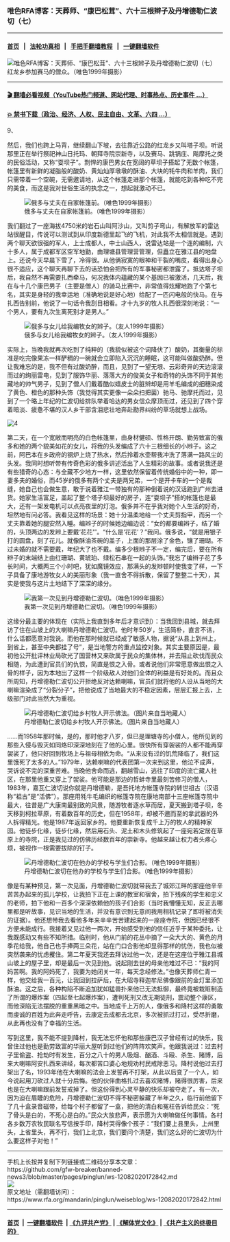 ### 唯色RFA博客：天葬师、“康巴松茸”、六十三根辫子及丹增德勒仁波切（七）
------------------------

#### [首页](https://github.com/gfw-breaker/banned-news3/blob/master/README.md) &nbsp;&nbsp;|&nbsp;&nbsp; [法轮功真相](https://github.com/begood0513/basic/blob/master/README.md)  &nbsp;&nbsp;|&nbsp;&nbsp; [手把手翻墙教程](https://github.com/gfw-breaker/guides/wiki)  &nbsp;&nbsp;|&nbsp;&nbsp; [一键翻墙软件](https://github.com/gfw-breaker/nogfw/blob/master/README.md)  



<div id="headerimg">
 <img alt="唯色RFA博客：天葬师、“康巴松茸”、六十三根辫子及丹增德勒仁波切（七）" src="https://www.rfa.org/mandarin/pinglun/weiseblog/ws-12082020172842.html/@@images/9b412d67-ac26-425b-9b8d-4cb5d5c0a16d.jpeg" title="唯色RFA博客：天葬师、“康巴松茸”、六十三根辫子及丹增德勒仁波切（七）"/>
 <span class="lead_image_caption">
  红龙乡参加赛马的僧众。（唯色1999年摄影）
 </span>
 <!-- zoomattribute -->
</div>

<hr/>


#### [ 🎬  翻墙必看视频（YouTube热门频道、网站代理、时事热点、历史事件 ...）](https://github.com/gfw-breaker/links/blob/master/banned.md)

#### [ 💥  禁书下载（政治、经济、人权、民主自由、文革、六四 ...）](https://github.com/gfw-breaker/books/blob/master/README.md)

<div id="storytext">
 <div class="sidebar">
 </div>
 <p>
  9、
 </p>
 <p>
  然后，我们也跨上马背，继续翻山下坡，去往靠近公路的红龙乡又叫塔子坝。听说那里正在举行祭祀神山日托玛、朝拜寺院崇新寺，以及赛马、跳锅庄、飚摩托之类的民俗活动，又称“耍坝子”。剽悍的康巴男女在宽阔的草坝子搭起了无数个帐篷，帐篷里有新鲜的凝脂般的酸奶、黄灿灿厚墩墩的酥油、大块的牦牛肉和羊肉，我们只需带着一个空碗，无需邀请地，从这个帐篷走进那个帐篷，就能吃到各种吃不完的美食，而这是我对世俗生活的执念之一，想起就激动不已。
 </p>
 <p>
  <figure class="image-richtext image-inline captioned" style="width:1397px;">
   <img alt="俄多与丈夫在自家帐篷前。（唯色1999年摄影）" src="https://www.rfa.org/mandarin/pinglun/weiseblog/ws-12082020172842.html/7b2c4e037bc7-002.jpg/@@images/ca6aa034-f3e5-460f-8334-6d7e529ec80e.jpeg" title="2"/>
   <figcaption class="image-caption">
    俄多与丈夫在自家帐篷前。（唯色1999年摄影）
   </figcaption>
   <small>
   </small>
  </figure>
 </p>
 <p>
  我们翻过了一座海拔4750米的岩石山叫阿沙山，又叫剪子弯山，有解放军的雷达站很醒目，传说可以测试到从印度新德里起飞的飞机，对此我不太相信就是。遇到两个聊天欲很强的军人，上士成都人，中士山西人，说雷达站是一个连的编制，六十多人，属于成都军区空军地勤，由理塘县管理营管理，但矗立在雅江县的地盘上。还说今天早晨下雪了，冷得很。从他俩寂寞的眼神和干裂的嘴皮，看得出身心很不适应，这个聊天再聊下去的话恐怕会把所有的军事秘密都泄露了。抵达塔子坝后，我自然不再需要扎西牵马，何况我体内蕴藏的某个基因已被激活，几天后，我在与十几个康巴男子（主要是僧人）的骑马比赛中，非常值得炫耀地跑了个第七名，其实是身轻的我幸运地（准确地说是好心地）给配了一匹闪电般的快马。在与扎西告别前，他说了一句话令我刮目相看。才十九岁的牧人扎西很深刻地说：“一个男人，要有九次生离死别才是男人。”
 </p>
 <p>
  <figure class="image-richtext image-inline captioned" style="width:1690px;">
   <img alt="俄多与女儿给我编牧女的辫子。（友人1999年摄影）" src="https://www.rfa.org/mandarin/pinglun/weiseblog/ws-12082020172842.html/7b2c4e037bc7-003.jpeg/@@images/ff489df4-f0b0-455f-9ae3-d351a6496447.jpeg" title="3"/>
   <figcaption class="image-caption">
    俄多与女儿给我编牧女的辫子。（友人1999年摄影）
   </figcaption>
   <small>
   </small>
  </figure>
 </p>
 <p>
  实际上，当晚我就再次吃到了纯粹的（我貌似被这个词降伏了）酸奶，其衡量的标准是吃完像果冻一样酽稠的一碗就会立即陷入沉沉的睡眠，这可能叫做酸奶醉。但让我难忘的是，我不但有过酸奶醉，而且，见到了一望无垠、云彩奇异的天边滚滚而过的绚丽雷电，见到了服饰华丽、落落大方的俊美女子和奇特的头饰不同于其他藏地的帅气男子，见到了僧人们戴着酷似嬉皮士的脏辫却是用羊毛编成的细穗染成了黄色、橙色的那种头饰（我觉得其实更像一朵朵扫把菌）驰马、驰摩托而过，见到了一个略上年纪的仁波切给排队举着哈达的男女信众摩顶而过，还见到了四个穿着暗淡、疲惫不堪的汉人乡干部含泪悲壮地奔赴勘界纠纷的草场就想上战场。
 </p>
 <p>
  <img alt="4" class="image-richtext image-inline captioned" src="https://www.rfa.org/mandarin/pinglun/weiseblog/ws-12082020172842.html/7b2c4e037bc7-004.jpg" title="4"/>
 </p>
 <p>
  第二天，在一个宽敞而明亮的白色帐篷里，由身材健硕、性格开朗、勤劳致富的俄多和她的两个貌美如花的女儿，将我的头发编成了六十三根细长的小辫子。这之前，阿巴本在乡政府的钢炉上烧了热水，然后拎着水壶帮我冲洗了落满一路风尘的头发。我同时想听带有传奇色彩的俄多讲述活出了人生精彩的故事。或者说我还是有些猎奇的心态：与全藏不少地方一样，这里依然保留着传统婚俗中的一种，即一妻多夫的婚俗，而45岁的俄多有两个丈夫是两兄弟，一个是开卡车的一个是裁缝，她自己也会做生意，敢于说着雅江一带独有的那种倒着说的汉话跑到广州去进货。她家生活富足，盖起了整个塔子坝最好的房子，连“耍坝子”搭的帐篷也是最大，还有一架发电机可以点亮夜里的灯泡。俄多并不在乎我对她个人生活的好奇，坦然地有问必答。我看见这样的场景：她十分温柔地给一个丈夫剪指甲，而另一个丈夫靠着她的腿安然入睡。编辫子的时候她边编边说：“女的都要编辫子，结了婚的，头顶两边的发辫上要戴‘花花’”。“什么是‘花花’？”我问。俄多说，“就是用银子打的圆盘，刻了花儿。就像酥油茶碗的盖子，上面的那层涂了金色，镶了珊瑚。不过未婚的就不需要戴，年纪大了也不戴。编多少根辫子不一定，编完后，要在所有辫子的末端结上由红珊瑚、黄琥珀、绿松石串在一起的头饰。”我忘了编辫子花了多长时间，大概两三个小时吧，犹如魔镜效应，那满头的发辫顿时使我变了样，一下子具备了康地游牧女人的美丽形象（我一直舍不得拆散，保留了整整二十天），其实是使我与这片土地结下了深深的缘分。
 </p>
 <p>
  <figure class="image-richtext image-inline captioned" style="width:2048px;">
   <img alt="我第一次见到丹增德勒仁波切。（唯色1999年摄影）" src="https://www.rfa.org/mandarin/pinglun/weiseblog/ws-12082020172842.html/7b2c4e037bc7-0054e39589e5fb752d24ec16ce25207.jpg/@@images/c3f26d4b-3cae-4712-8825-36313e3e0b71.jpeg" title="5"/>
   <figcaption class="image-caption">
    我第一次见到丹增德勒仁波切。（唯色1999年摄影）
   </figcaption>
   <small>
   </small>
  </figure>
 </p>
 <p>
  这缘分最主要的体现在（实际上我直到多年后才意识到）：当我回到县城，就去拜访了住在山坡上的大喇嘛丹增德勒仁波切。他时年50岁，生活简朴，直言不讳，什么话都愿意对我说。而他在那时候就已经成了敏感人物，据说“从县上到州上，到省上，甚至中央都挂了号”，是当地警方的重点监控对象。其实主要原因是，最初他公开批评林业局砍光了国营林又来砍属于民众的集体林，并去阻止砍伐而民众相随，为此遭到官员们的仇恨，简直是恨之入骨。或者说他们非常愿意做出恨之入骨的样子，因为本地出了这样一个阶级敌人对他们全体的利益是有好处的。而且众所周知，丹增德勒仁波切公开拒绝反对达赖喇嘛，官员们就将他的人设从当地的大喇嘛渲染成了“分裂分子”，把他说成了当地最大的不稳定因素，层层汇报上去，上级部门对此当然大为重视。
 </p>
 <p>
  <figure class="image-richtext image-inline captioned" style="width:960px;">
   <img alt="丹增德勒仁波切给乡村牧人开示佛法。（图片来自当地藏人）" src="https://www.rfa.org/mandarin/pinglun/weiseblog/ws-12082020172842.html/7b2c4e037bc7-0064e39589e5fb752d24ec16ce25207.jpg/@@images/ae1f973e-6936-4961-8d01-acf255a11a11.jpeg" title="6"/>
   <figcaption class="image-caption">
    丹增德勒仁波切给乡村牧人开示佛法。（图片来自当地藏人）
   </figcaption>
   <small>
   </small>
  </figure>
 </p>
 <p>
  ……而1958年那时候，是的，那时他才八岁，但已是理塘寺的小僧人，他所见到的那些入侵与毁灭如同烙印深深地刻在了他的心里。很快所有穿袈裟的人都不能再穿袈裟了，他只好回到牧场上与祖母相依为命。“从来没有过的饥荒降临了，我们这里饿死了太多的人。”1979年，达赖喇嘛的代表团第一次来到这里，他泣不成声，哭诉说不完的深重苦难。当晚他舍命而逃，翻越雪山，逃往了印度的流亡藏人社区，在那里他重又穿上了袈裟。他可能是那边的哲蚌寺里最刻苦修习的僧人，1983年，嘉瓦仁波切说你就是丹增德勒，是吾托地方帐篷寺院的转世祖古（汉语称“祖古”是“活佛”）。那座用牦牛毛编织的帐篷寺院在康地南部十三座帐篷寺院中最大，往昔是广大康南最别致的风景，随游牧者逐水草而居，夏天搬到塔子坝，冬天移到柯拉草原，有着数百年的历史，但在1958年，却被不邀而至的拿武器的外人拆得精光。他是1987年返回家乡的。他要重新恢复成千上万的牧人的精神家园。他徒步化缘，徒步化缘，然后用石头、泥土和木头修筑起了一座宛若定居在草原上的寺院，正是我见过的仿佛历经数百年的崇新寺。他越来越让权力者头疼心烦，被视作一根需要拔除的钉子。
 </p>
 <p>
  <figure class="image-richtext image-inline captioned" style="width:2004px;">
   <img alt="丹增德勒仁波切在他办的学校与学生们合影。（唯色1999年摄影）" src="https://www.rfa.org/mandarin/pinglun/weiseblog/ws-12082020172842.html/7b2c4e037bc7-0074e39589e5fb752d24ec16ce25207.jpg/@@images/2fc0d6a7-cb53-4dec-9e20-7aa1a31eb803.jpeg" title="7"/>
   <figcaption class="image-caption">
    丹增德勒仁波切在他办的学校与学生们合影。（唯色1999年摄影）
   </figcaption>
   <small>
   </small>
  </figure>
 </p>
 <p>
  像是有某种预见，第一次见面，丹增德勒仁波切就带我去了城郊江畔的那座他辛辛苦苦办起来的孤儿学校，让我拍下正在上课的教室和宿舍，拍下残疾的学生和忠义的老师，拍下他和一百多个深深依赖他的孩子们合影（当时我懵懂无知，反正去哪里都是听故事，见识当地的生活，并没有意识到无意间我用相机记录了即将被消失的证据）。他还想带我去看他多年来辛辛苦苦建起来的一座座寺院，但因已经很不方便未能成行。我接着又见过他一两次，开始感受到他的信任近乎于某种委托，让我既感动又有些不知所措。临别时，他从门前的花丛中摘了一朵大大的、黄色的月季花给我，他自己也手捧两三朵花，站在门口合影他却显得那样的忧伤，我也似被突然袭来的忧虑攫住。第二年夏天我还去拜访过他一次，还是在这座位于雅江县城山坡上的屋子里，却是最后一次见到他。说起刚去世的母亲他难过不已：“我的阿妈苦啊。我的阿妈死了，我要为她闭关一年，每天念经修法。”也像天葬师仁青一样，他交给我一百元，让我回到拉萨后，在大昭寺释迦牟尼佛像跟前的金灯里添加酥油。这之后，各种构陷不断追加犹如猛兽扑来他已无法抵御，最终竟被栽赃制造了所谓的爆炸案（四起至七起爆炸案），遭判死刑又改无期徒刑，震动整个康区，而他深陷无法摆脱的重重黑暗之中。当地成千上万的人，像俄多和降村这样的勇敢而虔诚的百姓为此奔走呼告，去康定去成都去北京，多次被抓过打过，受尽折磨，从此再也没有了幸福的生活。
 </p>
 <p>
  写到这里，我不能不提到降村，我无法忘怀他和那些康巴汉子曾经有过的快乐，我曾住过他也是勤劳致富的华丽大屋听到过他们的阵阵欢笑声。他跟我说过：过去村子里偷盗、抢劫时有发生，百分之八十的男人吸烟、酗酒、斗殴、杀生、赌博，后来大喇嘛阿安扎西来讲经，每次都苦口婆心地规劝村民戒除恶习。降村说他过去打架出了名，1993年他在大喇嘛的法会上发誓再不打架，从此以后变了一个人，如今说起用刀砍过人就十分后悔。他的伙伴曲格扎过去喜欢赌博，赌得很厉害，后来也是在大喇嘛跟前发誓戒掉了。但这份得到心灵平静的快乐却被夺走了。有一次，因为迫在眉睫的危险，丹增德勒仁波切不得不秘密躲藏了半年之久，临行前他留下了几十盒录音磁带，给每个村子都留了一盒，把他的清白和冤枉告诉给民众：“死了骨头是白的，不死心是白的。”民众大放悲声，表示愿为大喇嘛做任何事情。各村各乡数万农牧民联名写信按手印，降村哭得像个孩子：“我们要上县里头，上州里头，上省里头，再不行，我们上北京，我们要问个清楚，我们这么好的仁波切为什么要这样子对他！”
 </p>
</div>

<hr/>
手机上长按并复制下列链接或二维码分享本文章：<br/>
https://github.com/gfw-breaker/banned-news3/blob/master/pages/pinglun/ws-12082020172842.md <br/>
<a href='https://github.com/gfw-breaker/banned-news3/blob/master/pages/pinglun/ws-12082020172842.md'><img src='https://github.com/gfw-breaker/banned-news3/blob/master/pages/pinglun/ws-12082020172842.md.png'/></a> <br/>
原文地址（需翻墙访问）：https://www.rfa.org/mandarin/pinglun/weiseblog/ws-12082020172842.html


------------------------
#### [首页](https://github.com/gfw-breaker/banned-news3/blob/master/README.md) &nbsp;|&nbsp; [一键翻墙软件](https://github.com/gfw-breaker/nogfw/blob/master/README.md) &nbsp;| [《九评共产党》](https://github.com/gfw-breaker/9ping.md/blob/master/README.md#九评之一评共产党是什么) | [《解体党文化》](https://github.com/gfw-breaker/jtdwh.md/blob/master/README.md) | [《共产主义的终极目的》](https://github.com/gfw-breaker/gczydzjmd.md/blob/master/README.md)


<img src='http://gfw-breaker.win/banned-news3/pages/pinglun/ws-12082020172842.md' width='0px' height='0px'/>